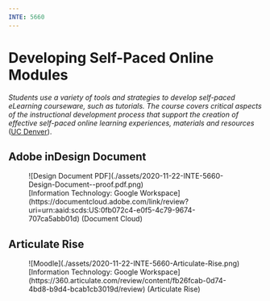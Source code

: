 ```yaml
---
INTE: 5660
---
```


# Developing Self-Paced Online Modules

>
  _Students use a variety of tools and strategies to develop self-paced eLearning courseware, such as tutorials. The course covers critical aspects of the instructional development process that support the creation of effective self-paced online learning experiences, materials and resources_ ([UC Denver](https://catalog.ucdenver.edu/cu-denver/graduate/schools-colleges-departments/school-education-human-development/learning-design-technology/)).

## Adobe inDesign Document

<figure markdown>
  ![Design Document PDF](./assets/2020-11-22-INTE-5660-Design-Document--proof.pdf.png)
  <figcaption markdown>[Information Technology: Google Workspace](https://documentcloud.adobe.com/link/review?uri=urn:aaid:scds:US:0fb072c4-e0f5-4c79-9674-707ca5abb01d) (Document Cloud)</figcaption>
</figure>

## Articulate Rise

<figure markdown>
  ![Moodle](./assets/2020-11-22-INTE-5660-Articulate-Rise.png)
  <figcaption markdown>[Information Technology: Google Workspace](https://360.articulate.com/review/content/fb26fcab-0d74-4bd8-b9d4-bcab1cb3019d/review) (Articulate Rise)</figcaption>
</figure>
